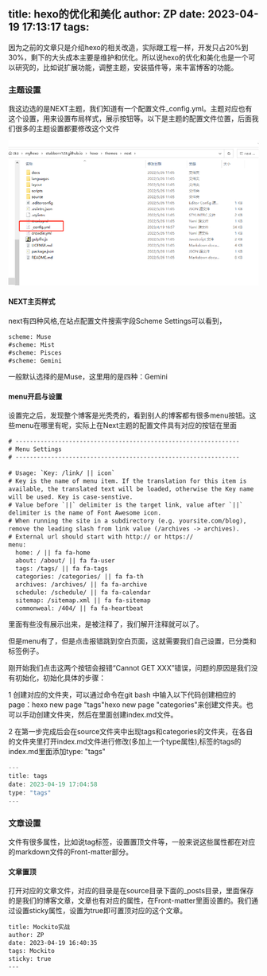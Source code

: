 title: hexo的优化和美化
author: ZP
date: 2023-04-19 17:13:17
tags:
---
因为之前的文章只是介绍hexo的相关改造，实际跟工程一样，开发只占20%到30%，剩下的大头成本主要是维护和优化。所以说hexo的优化和美化也是一个可以研究的，比如说扩展功能，调整主题，安装插件等，来丰富博客的功能。

### 主题设置
我这边选的是NEXT主题，我们知道有一个配置文件_config.yml。主题对应也有这个设置，用来设置布局样式，展示按钮等。以下是主题的配置文件位置，后面我们很多的主题设置都要修改这个文件

![主题配置文件位置](/images/hexo_next.png)


#### NEXT主页样式

next有四种风格,在站点配置文件搜索字段Scheme Settings可以看到，
```
scheme: Muse
#scheme: Mist
#scheme: Pisces
#scheme: Gemini
```

一般默认选择的是Muse，这里用的是四种：Gemini

#### menu开启与设置
设置完之后，发现整个博客是光秃秃的，看到别人的博客都有很多menu按钮。这些menu在哪里有呢，实际上在Next主题的配置文件具有对应的按钮在里面

```
# ---------------------------------------------------------------
# Menu Settings
# ---------------------------------------------------------------

# Usage: `Key: /link/ || icon`
# Key is the name of menu item. If the translation for this item is available, the translated text will be loaded, otherwise the Key name will be used. Key is case-senstive.
# Value before `||` delimiter is the target link, value after `||` delimiter is the name of Font Awesome icon.
# When running the site in a subdirectory (e.g. yoursite.com/blog), remove the leading slash from link value (/archives -> archives).
# External url should start with http:// or https://
menu:
  home: / || fa fa-home
  about: /about/ || fa fa-user
  tags: /tags/ || fa fa-tags
  categories: /categories/ || fa fa-th
  archives: /archives/ || fa fa-archive
  schedule: /schedule/ || fa fa-calendar
  sitemap: /sitemap.xml || fa fa-sitemap
  commonweal: /404/ || fa fa-heartbeat
```
里面有些没有展示出来，是被注释了，我们解开注释就可以了。

但是menu有了，但是点击报错跳到空白页面，这就需要我们自己设置，已分类和标签例子。

刚开始我们点击这两个按钮会报错“Cannot GET XXX”错误，问题的原因是我们没有初始化，初始化具体的步骤：<br>

1  创建对应的文件夹，可以通过命令在git bash 中输入以下代码创建相应的page：hexo new page "tags"hexo new page "categories"来创建文件夹。也可以手动创建文件夹，然后在里面创建index.md文件。



2  在第一步完成后会在source文件夹中出现tags和categories的文件夹，在各自的文件夹里打开index.md文件进行修改(多加上一个type属性),标签的tags的index.md里面添加type: "tags"
```js
---
title: tags
date: 2023-04-19 17:04:58
type: "tags"
---

```



### 文章设置
文件有很多属性，比如说tag标签，设置置顶文件等，一般来说这些属性都在对应的markdown文件的Front-matter部分。

#### 文章置顶
打开对应的文章文件，对应的目录是在source目录下面的_posts目录，里面保存的是我们的博客文章，文章也有对应的属性，在Front-matter里面设置的。我们通过设置sticky属性，设置为true即可置顶对应的这个文章。

```
title: Mockito实战
author: ZP
date: 2023-04-19 16:40:35
tags: Mockito
sticky: true
---
```
